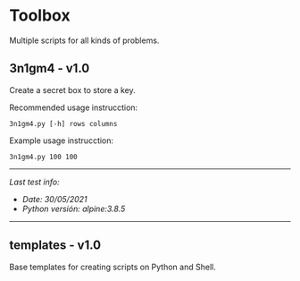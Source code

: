 # Toolbox

Multiple scripts for all kinds of problems.



## 3n1gm4 - v1.0

Create a secret box to store a key. 

Recommended usage instrucction:
```
3n1gm4.py [-h] rows columns
```

Example usage instrucction:
```
3n1gm4.py 100 100
```

---

_Last test info:_

- _Date: 30/05/2021_
- _Python versión: alpine:3.8.5_

---



## templates - v1.0

Base templates for creating scripts on Python and Shell.


